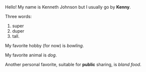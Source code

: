 Hello! My name is Kenneth Johnson but I usually go by **Kenny**. 

Three words: 
1. super 
2. duper 
3. tall. 

My favorite hobby (for now) is *bowling*. 

My favorite animal is *dog*. 

Another personal favorite, suitable for **public** sharing, is *bland food*. 